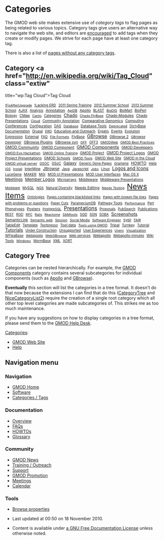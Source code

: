<span id="top"></span>

# <span dir="auto">Categories</span>

The GMOD web site makes extensive use of _category tags_ to flag pages
as being related to various topics. Category tags give users an
alternative way to navigate the web site, and editors are
[encouraged](Site_Guidelines#Tags_.2F_Categories "Site Guidelines") to
add tags when they create or modify pages. We strive for each page have
at least one category tag.

There is also a list of [pages without any category
tags](Special%253AUncategorizedPages "Special%253AUncategorizedPages").

## <span id="Category_Tag_Cloud" class="mw-headline">Category <a href="http://en.wikipedia.org/wiki/Tag_Cloud" class="extiw"

title="wp:Tag Cloud">Tag Cloud</a></span>

<a href="Category%253A!FixAfterUpgrade"
style="font-size: 77.602409638554%; ">!FixAfterUpgrade</a> 
<a href="Category%253A!Lacking_ERD"
style="font-size: 81.21686746988%; ">!Lacking ERD</a> 
<a href="Category%253A2011_Spring_Training"
style="font-size: 81.21686746988%; ">2011 Spring Training</a> 
<a href="Category%253A2012_Summer_School"
style="font-size: 81.819277108434%; ">2012 Summer School</a> 
<a href="Category%253A2013_Summer_School"
style="font-size: 79.10843373494%; ">2013 Summer School</a> 
<a href="Category%253AAJAX" style="font-size: 79.10843373494%; ">AJAX</a> 
<a href="Category%253AAnalysis"
style="font-size: 79.710843373494%; ">Analysis</a> 
<a href="Category%253AAnnotation"
style="font-size: 88.44578313253%; ">Annotation</a> 
<a href="Category%253AApiDB" style="font-size: 78.204819277108%; ">ApiDB</a> 
<a href="Category%253AApollo"
style="font-size: 86.939759036145%; ">Apollo</a> 
<a href="Category%253ABLAST" style="font-size: 79.710843373494%; ">BLAST</a> 
<a href="Category%253ABioDIG"
style="font-size: 77.301204819277%; ">BioDIG</a> 
<a href="Category%253ABioMart"
style="font-size: 80.313253012048%; ">BioMart</a> 
<a href="Category%253ABioPerl"
style="font-size: 81.21686746988%; ">BioPerl</a> 
<a href="Category%253ABiology"
style="font-size: 79.409638554217%; ">Biology</a> 
<a href="Category%253ACMap" style="font-size: 85.734939759036%; ">CMap</a> 
<a href="Category%253ACanto" style="font-size: 78.204819277108%; ">Canto</a> 
<a href="Category%253ACategories"
style="font-size: 78.807228915663%; ">Categories</a> 
<a href="Category%253AChado" style="font-size: 102.90361445783%; ">Chado</a> 
<a href="Category%253AChado_FlyBase"
style="font-size: 77.903614457831%; ">Chado FlyBase</a> 
<a href="Category%253AChado_Modules"
style="font-size: 87.542168674699%; ">Chado Modules</a> 
<a href="Category%253AChado_Presentations"
style="font-size: 84.228915662651%; ">Chado Presentations</a> 
<a href="Category%253ACloud" style="font-size: 77.903614457831%; ">Cloud</a> 
<a href="Category%253ACommunity_Annotation"
style="font-size: 80.012048192771%; ">Community Annotation</a> 
<a href="Category%253AComparative_Genomics"
style="font-size: 86.638554216867%; ">Comparative Genomics</a> 
<a href="Category%253AComputing"
style="font-size: 83.024096385542%; ">Computing</a> 
<a href="Category%253AConferences"
style="font-size: 85.132530120482%; ">Conferences</a> 
<a href="Category%253AConfiguration"
style="font-size: 80.313253012048%; ">Configuration</a> 
<a href="Category%253ADAS" style="font-size: 80.012048192771%; ">DAS</a> 
<a href="Category%253ADatabase"
style="font-size: 77.301204819277%; ">Database</a> 
<a href="Category%253ADatabase_Tools"
style="font-size: 82.722891566265%; ">Database Tools</a> 
<a href="Category%253ADeprecated"
style="font-size: 77.301204819277%; ">Deprecated</a> 
<a href="Category%253ADictyBase"
style="font-size: 79.409638554217%; ">DictyBase</a> 
<a href="Category%253ADocumentation"
style="font-size: 80.313253012048%; ">Documentation</a> 
<a href="Category%253ADrupal"
style="font-size: 78.807228915663%; ">Drupal</a> 
<a href="Category%253AERD" style="font-size: 78.506024096386%; ">ERD</a> 
<a href="Category%253AEducation_and_Outreach"
style="font-size: 84.530120481928%; ">Education and Outreach</a> 
<a href="Category%253AErgatis"
style="font-size: 79.10843373494%; ">Ergatis</a> 
<a href="Category%253AEvents"
style="font-size: 83.325301204819%; ">Events</a> 
<a href="Category%253AEvolution"
style="font-size: 80.313253012048%; ">Evolution</a> 
<a href="Category%253AExpression"
style="font-size: 79.10843373494%; ">Expression</a> 
<a href="Category%253AExternal"
style="font-size: 82.421686746988%; ">External</a> 
<a href="Category%253AFAQ" style="font-size: 78.807228915663%; ">FAQ</a> 
<a href="Category%253AFile_Formats"
style="font-size: 77.903614457831%; ">File Formats</a> 
<a href="Category%253AFlyBase"
style="font-size: 81.819277108434%; ">FlyBase</a> 
<a href="Category%253AGBrowse"
style="font-size: 109.53012048193%; ">GBrowse</a> 
<a href="Category%253AGBrowse_2"
style="font-size: 86.036144578313%; ">GBrowse 2</a> 
<a href="Category%253AGBrowse_Developer"
style="font-size: 78.506024096386%; ">GBrowse Developer</a> 
<a href="Category%253AGBrowse_Plugins"
style="font-size: 84.530120481928%; ">GBrowse Plugins</a> 
<a href="Category%253AGBrowse_syn"
style="font-size: 85.734939759036%; ">GBrowse syn</a> 
<a href="Category%253AGFF" style="font-size: 78.204819277108%; ">GFF</a> 
<a href="Category%253AGFF3" style="font-size: 79.409638554217%; ">GFF3</a> 
<a href="Category%253AGMODWeb"
style="font-size: 78.204819277108%; ">GMODWeb</a> 
<a href="Category%253AGMOD_Best_Practices"
style="font-size: 78.204819277108%; ">GMOD Best Practices</a> 
<a href="Category%253AGMOD_Community"
style="font-size: 89.650602409639%; ">GMOD Community</a> 
<a href="Category%253AGMOD_Component"
style="font-size: 86.036144578313%; ">GMOD Component</a> 
<a href="Category%253AGMOD_Components"
style="font-size: 104.71084337349%; ">GMOD Components</a> 
<a href="Category%253AGMOD_Developers"
style="font-size: 83.626506024096%; ">GMOD Developers</a> 
<a href="Category%253AGMOD_Evo_Hackathon"
style="font-size: 78.204819277108%; ">GMOD Evo Hackathon</a> 
<a href="Category%253AGMOD_Online_Training"
style="font-size: 77.301204819277%; ">GMOD Online Training</a> 
<a href="Category%253AGMOD_Project"
style="font-size: 83.626506024096%; ">GMOD Project</a> 
<a href="Category%253AGMOD_Project_Logos"
style="font-size: 90.55421686747%; ">GMOD Project Logos</a> 
<a href="Category%253AGMOD_Project_Presentations"
style="font-size: 84.831325301205%; ">GMOD Project Presentations</a> 
<a href="Category%253AGMOD_Schools"
style="font-size: 85.132530120482%; ">GMOD Schools</a> 
<a href="Category%253AGMOD_Tools" style="font-size: 77.602409638554%; ">GMOD
Tools</a>  <a href="Category%253AGMOD_Web_Site"
style="font-size: 80.915662650602%; ">GMOD Web Site</a> 
<a href="Category%253AGMOD_in_the_Cloud"
style="font-size: 80.614457831325%; ">GMOD in the Cloud</a> 
<a href="Category%253AGMOD_virtual_server"
style="font-size: 77.903614457831%; ">GMOD virtual server</a> 
<a href="Category%253AGSOC" style="font-size: 78.506024096386%; ">GSOC</a> 
<a href="Category%253AGSoC" style="font-size: 80.313253012048%; ">GSoC</a> 
<a href="Category%253AGalaxy"
style="font-size: 95.373493975904%; ">Galaxy</a> 
<a href="Category%253AGeneric_Gene_Pages"
style="font-size: 78.807228915663%; ">Generic Gene Pages</a> 
<a href="Category%253AGramene"
style="font-size: 78.506024096386%; ">Gramene</a> 
<a href="Category%253AHOWTO" style="font-size: 92.66265060241%; ">HOWTO</a> 
<a href="Category%253AHelp" style="font-size: 83.927710843373%; ">Help</a> 
<a href="Category%253AIGS" style="font-size: 77.301204819277%; ">IGS</a> 
<a href="Category%253AInstall"
style="font-size: 77.602409638554%; ">Install</a> 
<a href="Category%253AInterMine"
style="font-size: 82.722891566265%; ">InterMine</a> 
<a href="Category%253AJBrowse"
style="font-size: 94.168674698795%; ">JBrowse</a> 
<a href="Category%253AJava" style="font-size: 82.421686746988%; ">Java</a> 
<a href="Category%253AJavascript"
style="font-size: 78.506024096386%; ">Javascript</a> 
<a href="Category%253AJobs" style="font-size: 77.602409638554%; ">Jobs</a> 
<a href="Category%253ALinux" style="font-size: 80.012048192771%; ">Linux</a> 
<a href="Category%253ALogos_and_Icons"
style="font-size: 108.92771084337%; ">Logos and Icons</a> 
<a href="Category%253ALuceGene"
style="font-size: 79.710843373494%; ">LuceGene</a> 
<a href="Category%253AMAKER" style="font-size: 83.024096385542%; ">MAKER</a> 
<a href="Category%253AMGI" style="font-size: 79.10843373494%; ">MGI</a> 
<a href="Category%253AMOD_UI_Presentations"
style="font-size: 80.012048192771%; ">MOD UI Presentations</a> 
<a href="Category%253AMOD_User_Interfaces"
style="font-size: 81.819277108434%; ">MOD User Interfaces</a> 
<a href="Category%253AMac_OS_X" style="font-size: 79.10843373494%; ">Mac OS
X</a>  <a href="Category%253AMeetings"
style="font-size: 93.867469879518%; ">Meetings</a> 
<a href="Category%253AMember_Logos"
style="font-size: 97.78313253012%; ">Member Logos</a> 
<a href="Category%253AMicroarrays"
style="font-size: 78.807228915663%; ">Microarrays</a> 
<a href="Category%253AMiddleware"
style="font-size: 80.915662650602%; ">Middleware</a> 
<a href="Category%253AMiddleware_Presentations"
style="font-size: 82.120481927711%; ">Middleware Presentations</a> 
<a href="Category%253AModware"
style="font-size: 78.506024096386%; ">Modware</a> 
<a href="Category%253AMySQL" style="font-size: 78.807228915663%; ">MySQL</a> 
<a href="Category%253ANGS" style="font-size: 78.204819277108%; ">NGS</a> 
<a href="Category%253ANatural_Diversity"
style="font-size: 78.807228915663%; ">Natural Diversity</a> 
<a href="Category%253ANeeds_Editing"
style="font-size: 87.240963855422%; ">Needs Editing</a> 
<a href="Category%253ANeeds_Testing"
style="font-size: 77.903614457831%; ">Needs Testing</a> 
<a href="Category%253ANews_Items" style="font-size: 177%; ">News Items</a> 
<a href="Category%253AOntologies"
style="font-size: 79.710843373494%; ">Ontologies</a> 
<a href="Category%253APages_containing_blacklisted_links"
style="font-size: 78.807228915663%; ">Pages containing blacklisted
links</a>  <a href="Category%253APages_with_broken_file_links"
style="font-size: 78.506024096386%; ">Pages with broken file links</a> 
<a href="Category%253APages_with_problems_or_questions"
style="font-size: 78.807228915663%; ">Pages with problems or
questions</a>  <a href="Category%253APaper_Cuts"
style="font-size: 78.807228915663%; ">Paper Cuts</a> 
<a href="Category%253AParameciumDB"
style="font-size: 80.313253012048%; ">ParameciumDB</a> 
<a href="Category%253APathway_Tools"
style="font-size: 82.722891566265%; ">Pathway Tools</a> 
<a href="Category%253APerformance"
style="font-size: 77.301204819277%; ">Performance</a> 
<a href="Category%253APerl" style="font-size: 81.819277108434%; ">Perl</a> 
<a href="Category%253APhenotypes"
style="font-size: 80.012048192771%; ">Phenotypes</a> 
<a href="Category%253APosters"
style="font-size: 87.542168674699%; ">Posters</a> 
<a href="Category%253APostgreSQL"
style="font-size: 78.506024096386%; ">PostgreSQL</a> 
<a href="Category%253APresentations"
style="font-size: 120.07228915663%; ">Presentations</a> 
<a href="Category%253AProposals"
style="font-size: 80.012048192771%; ">Proposals</a> 
<a href="Category%253APubSearch"
style="font-size: 79.10843373494%; ">PubSearch</a> 
<a href="Category%253APublications"
style="font-size: 80.614457831325%; ">Publications</a> 
<a href="Category%253AREST" style="font-size: 79.10843373494%; ">REST</a> 
<a href="Category%253ARGD" style="font-size: 79.409638554217%; ">RGD</a> 
<a href="Category%253ARPC" style="font-size: 77.301204819277%; ">RPC</a> 
<a href="Category%253ARails" style="font-size: 77.301204819277%; ">Rails</a> 
<a href="Category%253AReactome"
style="font-size: 77.301204819277%; ">Reactome</a> 
<a href="Category%253ASAMtools"
style="font-size: 77.301204819277%; ">SAMtools</a> 
<a href="Category%253ASGD" style="font-size: 79.710843373494%; ">SGD</a> 
<a href="Category%253ASGN" style="font-size: 79.710843373494%; ">SGN</a> 
<a href="Category%253ASOBA" style="font-size: 80.313253012048%; ">SOBA</a> 
<a href="Category%253AScreenshots"
style="font-size: 104.10843373494%; ">Screenshots</a> 
<a href="Category%253ASemanticLink"
style="font-size: 83.927710843373%; ">SemanticLink</a> 
<a href="Category%253ASemantic_web"
style="font-size: 78.204819277108%; ">Semantic web</a> 
<a href="Category%253ASession"
style="font-size: 77.301204819277%; ">Session</a> 
<a href="Category%253ASocial_Media"
style="font-size: 77.301204819277%; ">Social Media</a> 
<a href="Category%253ASoftware_Engineer"
style="font-size: 77.301204819277%; ">Software Engineer</a> 
<a href="Category%253ASybil" style="font-size: 78.506024096386%; ">Sybil</a> 
<a href="Category%253ATAIR" style="font-size: 78.506024096386%; ">TAIR</a> 
<a href="Category%253ATableEdit"
style="font-size: 80.614457831325%; ">TableEdit</a> 
<a href="Category%253ATemplate"
style="font-size: 81.21686746988%; ">Template</a> 
<a href="Category%253ATextpresso"
style="font-size: 79.10843373494%; ">Textpresso</a> 
<a href="Category%253ATool_data" style="font-size: 83.927710843373%; ">Tool
data</a>  <a href="Category%253ATools_using_GMOD"
style="font-size: 77.602409638554%; ">Tools using GMOD</a> 
<a href="Category%253ATripal"
style="font-size: 84.530120481928%; ">Tripal</a> 
<a href="Category%253ATurnkey"
style="font-size: 79.10843373494%; ">Turnkey</a> 
<a href="Category%253ATutorial"
style="font-size: 80.313253012048%; ">Tutorial</a> 
<a href="Category%253ATutorials"
style="font-size: 103.50602409639%; ">Tutorials</a> 
<a href="Category%253AUnder_Construction"
style="font-size: 78.807228915663%; ">Under Construction</a> 
<a href="Category%253AUnsupported"
style="font-size: 82.120481927711%; ">Unsupported</a> 
<a href="Category%253AUser_Experiences"
style="font-size: 81.21686746988%; ">User Experiences</a> 
<a href="Category%253AUsers" style="font-size: 77.602409638554%; ">Users</a> 
<a href="Category%253AVisualization"
style="font-size: 77.301204819277%; ">Visualization</a> 
<a href="Category%253AWFleaBase"
style="font-size: 80.915662650602%; ">WFleaBase</a> 
<a href="Category%253AWebApollo"
style="font-size: 78.506024096386%; ">WebApollo</a> 
<a href="Category%253AWebGBrowse"
style="font-size: 77.602409638554%; ">WebGBrowse</a> 
<a href="Category%253AWeb_services"
style="font-size: 78.506024096386%; ">Web services</a> 
<a href="Category%253AWebapollo"
style="font-size: 83.325301204819%; ">Webapollo</a> 
<a href="Category%253AWebapollo-minutes"
style="font-size: 78.807228915663%; ">Webapollo-minutes</a> 
<a href="Category%253AWiki_Tools" style="font-size: 80.313253012048%; ">Wiki
Tools</a>  <a href="Category%253AWindows"
style="font-size: 78.204819277108%; ">Windows</a> 
<a href="Category%253AWormBase"
style="font-size: 79.409638554217%; ">WormBase</a> 
<a href="Category%253AXML" style="font-size: 80.313253012048%; ">XML</a> 
<a href="Category%253AXORT" style="font-size: 80.012048192771%; ">XORT</a>

## <span id="Category_Tree" class="mw-headline">Category Tree</span>

Categories can be nested hierarchically. For example, the [GMOD
Components](Category%253AGMOD_Components "Category%253AGMOD Components")
category contains several subcategories for individual components (such
as [Apollo](Category%253AApollo "Category%253AApollo") and
[GBrowse](Category%253AGBrowse "Category%253AGBrowse")).

**Eventually** this section will list the categories in a tree format.
It doesn't do that now because the extensions I can find that do this
(<a href="http://www.mediawiki.org/wiki/Extension:CategoryTree"
class="external text">CategoryTree</a> and
<a href="http://www.mediawiki.org/wiki/Extension:NiceCategoryList2"
class="external text">NiceCategoryList2</a>) require the creation of a
single root category which all other top level categories are made
subcategories of. This strikes me as too much maintenance.

If you have any suggestions on how to display categories in a tree
format, please send them to the [GMOD Help
Desk](GMOD_Help_Desk "GMOD Help Desk").

[Categories](Special%253ACategories "Special%253ACategories"):

- [GMOD Web Site](Category%253AGMOD_Web_Site "Category%253AGMOD Web Site")
- [Help](Category%253AHelp "Category%253AHelp")

## Navigation menu

### Navigation

- <span id="n-GMOD-Home">[GMOD Home](Main_Page)</span>
- <span id="n-Software">[Software](GMOD_Components)</span>
- <span id="n-Categories-.2F-Tags">[Categories /
  Tags](Categories)</span>

### Documentation

- <span id="n-Overview">[Overview](Overview)</span>
- <span id="n-FAQs">[FAQs](Category%253AFAQ)</span>
- <span id="n-HOWTOs">[HOWTOs](Category%253AHOWTO)</span>
- <span id="n-Glossary">[Glossary](Glossary)</span>

### Community

- <span id="n-GMOD-News">[GMOD News](GMOD_News)</span>
- <span id="n-Training-.2F-Outreach">[Training /
  Outreach](Training_and_Outreach)</span>
- <span id="n-Support">[Support](Support)</span>
- <span id="n-GMOD-Promotion">[GMOD Promotion](GMOD_Promotion)</span>
- <span id="n-Meetings">[Meetings](Meetings)</span>
- <span id="n-Calendar">[Calendar](Calendar)</span>

### Tools

- <span id="t-smwbrowselink"><a href="Special%253ABrowse/Categories" rel="smw-browse">Browse
  properties</a></span>

- <span id="footer-info-lastmod">Last updated at 00:50 on 18 November 2010.</span>
<!-- - <span id="footer-info-viewcount">286,402 page views.</span> -->
- <span id="footer-info-copyright">Content is available under
  <a href="http://www.gnu.org/licenses/fdl-1.3.html" class="external"
  rel="nofollow">a GNU Free Documentation License</a> unless otherwise
  noted.</span>

<!-- -->

<!-- -->
